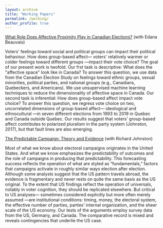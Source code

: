 ```yaml
---
layout: archive
title: "Working Papers"
permalink: /working/
author_profile: true
---
```


[What Role Does Affective Proximity Play in Canadian Elections?](Lachance_Beauvais_What_Role_Does_Affective_Proximity_Play_in_Canadian_Elections___Draft_for_presentation.pdf) (with Edana Beauvais)

Voters' feelings toward social and political groups can impact their political behaviour. 
How does group-based affect— voters' relatively warmer or colder feelings toward different groups —impact their vote choice? 
The goal of our present work is twofold. Our frst task is descriptive:
What does the "affective space" look like in Canada? To answer this question, we use data
from the Canadian Election Study on feelings toward ethnic groups, sexual minorities, political
parties, and national groups (e.g., Canadians, Quebeckers, and Americans). We use unsupervised machine 
learning techniques to reduce the dimensionality of affective space in Canada.
Our second task is inferential: How does group-based affect impact vote choice? To answer this
question, we regress vote choice on two, uncorrelated dimensions of group-based affect— ideological and ethnocultural —in seven
different elections from 1993 to 2019 in Quebec and Canada
outside Quebec. Our results suggest that voters' group-based affect contributes to polarized
pluralism in the party system (Johnston, 2017), but that fault lines are also emerging.

[The Predictable Campaign: Theory and Evidence](apsa-campaigns-paper-johnston-lachance.pdf) (with Richard Johnston)

Most of what we know about electoral campaigns originates in the United States. And
what we know emphasizes the predictability of outcomes and the role of campaigns in
producing that predictability. This forecasting success reflects the operation of what are
styled as “fundamentals,” factors that campaigns activate in roughly similar ways election
after election. Although some analysts suggest that the US pattern travels abroad, the
evidence is fragmentary and never rests on quite the same basis as the US original. To the
extent that US findings reflect the operation of universals, notably in voter cognition, they
should be replicated elsewhere. But critical to US analyses— sometimes considered
explicitly but more often merely assumed —are institutional conditions: timing, money, the
electoral system, the effective number of parties, parties’ internal organization, and the
sheer scale of the US economy. Our tests of the arguments employ survey data from the US, Germany, and Canada.
The comparative record is mixed and reveals contingencies that underlie the US case.
